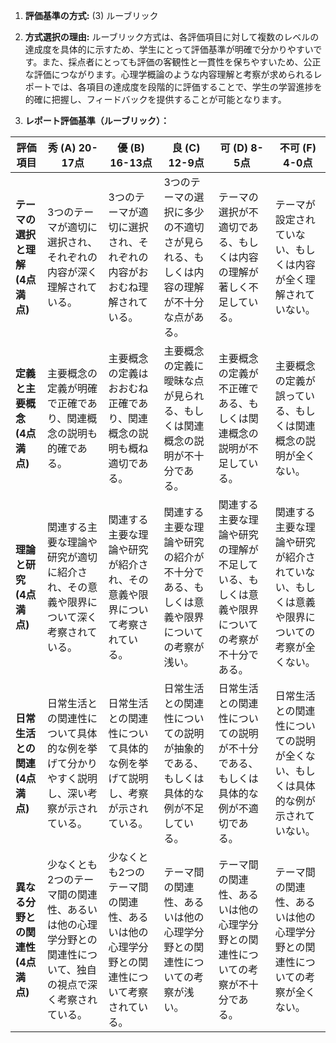 1. **評価基準の方式:** (3) ルーブリック

2. **方式選択の理由:** ルーブリック方式は、各評価項目に対して複数のレベルの達成度を具体的に示すため、学生にとって評価基準が明確で分かりやすいです。また、採点者にとっても評価の客観性と一貫性を保ちやすいため、公正な評価につながります。心理学概論のような内容理解と考察が求められるレポートでは、各項目の達成度を段階的に評価することで、学生の学習進捗を的確に把握し、フィードバックを提供することが可能となります。

3. **レポート評価基準（ルーブリック）：**

| 評価項目 | 秀 (A) 20-17点 | 優 (B) 16-13点 | 良 (C) 12-9点 | 可 (D) 8-5点 | 不可 (F) 4-0点 |
|---|---|---|---|---|---|
| **テーマの選択と理解 (4点満点)** | 3つのテーマが適切に選択され、それぞれの内容が深く理解されている。 | 3つのテーマが適切に選択され、それぞれの内容がおおむね理解されている。 | 3つのテーマの選択に多少の不適切さが見られる、もしくは内容の理解が不十分な点がある。 | テーマの選択が不適切である、もしくは内容の理解が著しく不足している。 | テーマが設定されていない、もしくは内容が全く理解されていない。 |
| **定義と主要概念 (4点満点)** | 主要概念の定義が明確で正確であり、関連概念の説明も的確である。 | 主要概念の定義はおおむね正確であり、関連概念の説明も概ね適切である。 | 主要概念の定義に曖昧な点が見られる、もしくは関連概念の説明が不十分である。 | 主要概念の定義が不正確である、もしくは関連概念の説明が不足している。 | 主要概念の定義が誤っている、もしくは関連概念の説明が全くない。 |
| **理論と研究 (4点満点)** | 関連する主要な理論や研究が適切に紹介され、その意義や限界について深く考察されている。 | 関連する主要な理論や研究が紹介され、その意義や限界について考察されている。 | 関連する主要な理論や研究の紹介が不十分である、もしくは意義や限界についての考察が浅い。 | 関連する主要な理論や研究の理解が不足している、もしくは意義や限界についての考察が不十分である。 | 関連する主要な理論や研究が紹介されていない、もしくは意義や限界についての考察が全くない。 |
| **日常生活との関連 (4点満点)** | 日常生活との関連性について具体的な例を挙げて分かりやすく説明し、深い考察が示されている。 | 日常生活との関連性について具体的な例を挙げて説明し、考察が示されている。 | 日常生活との関連性についての説明が抽象的である、もしくは具体的な例が不足している。 | 日常生活との関連性についての説明が不十分である、もしくは具体的な例が不適切である。 | 日常生活との関連性についての説明が全くない、もしくは具体的な例が示されていない。 |
| **異なる分野との関連性 (4点満点)** | 少なくとも2つのテーマ間の関連性、あるいは他の心理学分野との関連性について、独自の視点で深く考察されている。 | 少なくとも2つのテーマ間の関連性、あるいは他の心理学分野との関連性について考察されている。 | テーマ間の関連性、あるいは他の心理学分野との関連性についての考察が浅い。 | テーマ間の関連性、あるいは他の心理学分野との関連性についての考察が不十分である。 | テーマ間の関連性、あるいは他の心理学分野との関連性についての考察が全くない。 |
